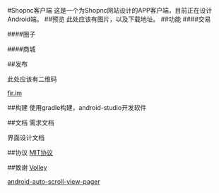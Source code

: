 #Shopnc客户端
这是一个为Shopnc网站设计的APP客户端，目前正在设计Android端。
##预览
此处应该有图片，以及下载地址。
##功能
####交易

####圈子

####商城

##发布

此处应该有二维码

[fir.im]()

##构建
使用gradle构建，android-studio开发软件

##文档
需求文档

界面设计文档

##协议
[MIT协议](http://opensource.org/licenses/MIT)

##致谢
[Volley](https://github.com/mcxiaoke/android-volley)

[android-auto-scroll-view-pager](https://github.com/Trinea/android-auto-scroll-view-pager)